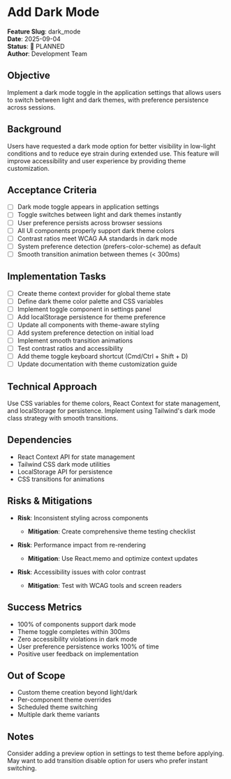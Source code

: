 # Add Dark Mode

**Feature Slug**: dark_mode  
**Date**: 2025-09-04  
**Status**: 📝 PLANNED  
**Author**: Development Team

## Objective

Implement a dark mode toggle in the application settings that allows users to switch between light and dark themes, with preference persistence across sessions.

## Background

Users have requested a dark mode option for better visibility in low-light conditions and to reduce eye strain during extended use. This feature will improve accessibility and user experience by providing theme customization.

## Acceptance Criteria

- [ ] Dark mode toggle appears in application settings
- [ ] Toggle switches between light and dark themes instantly
- [ ] User preference persists across browser sessions
- [ ] All UI components properly support dark theme colors
- [ ] Contrast ratios meet WCAG AA standards in dark mode
- [ ] System preference detection (prefers-color-scheme) as default
- [ ] Smooth transition animation between themes (< 300ms)

## Implementation Tasks

- [ ] Create theme context provider for global theme state
- [ ] Define dark theme color palette and CSS variables
- [ ] Implement toggle component in settings panel
- [ ] Add localStorage persistence for theme preference
- [ ] Update all components with theme-aware styling
- [ ] Add system preference detection on initial load
- [ ] Implement smooth transition animations
- [ ] Test contrast ratios and accessibility
- [ ] Add theme toggle keyboard shortcut (Cmd/Ctrl + Shift + D)
- [ ] Update documentation with theme customization guide

## Technical Approach

Use CSS variables for theme colors, React Context for state management, and localStorage for persistence. Implement using Tailwind's dark mode class strategy with smooth transitions.

## Dependencies

- React Context API for state management
- Tailwind CSS dark mode utilities
- LocalStorage API for persistence
- CSS transitions for animations

## Risks & Mitigations

- **Risk**: Inconsistent styling across components
  - **Mitigation**: Create comprehensive theme testing checklist
  
- **Risk**: Performance impact from re-rendering
  - **Mitigation**: Use React.memo and optimize context updates
  
- **Risk**: Accessibility issues with color contrast
  - **Mitigation**: Test with WCAG tools and screen readers

## Success Metrics

- 100% of components support dark mode
- Theme toggle completes within 300ms
- Zero accessibility violations in dark mode
- User preference persistence works 100% of time
- Positive user feedback on implementation

## Out of Scope

- Custom theme creation beyond light/dark
- Per-component theme overrides
- Scheduled theme switching
- Multiple dark theme variants

## Notes

Consider adding a preview option in settings to test theme before applying. May want to add transition disable option for users who prefer instant switching.
